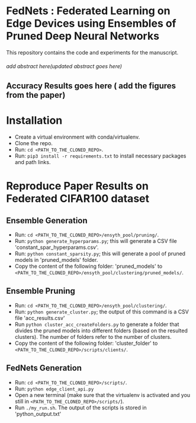 # FedNets : Federated Learning on Edge Devices using Ensembles of Pruned Deep Neural Networks

This repository contains the code and experiments for the manuscript.

###### add abstract here(updated abstract goes here)
## Accuracy Results goes here ( add the figures from the paper)

# Installation
- Create a virtual environment with conda/virtualenv.
- Clone the repo.
- Run: `cd <PATH_TO_THE_CLONED_REPO>`.
- Run: `pip3 install -r requirements.txt` to install necessary packages and path links.

# Reproduce Paper Results on Federated CIFAR100 dataset
## Ensemble Generation
- Run: `cd <PATH_TO_THE_CLONED_REPO>/ensyth_pool/pruning/`.
- Run: `python generate_hyperparams.py`; this will generate a CSV file 'constant_spar_hyperparams.csv'.
- Run: `python constant_sparsity.py`; this will generate a pool of pruned models in 'pruned_models' folder. 
- Copy the content of the following folder: 'pruned_models' to `<PATH_TO_THE_CLONED_REPO>/ensyth_pool/clustering/pruned_models/`.

## Ensemble Pruning
- Run: `cd <PATH_TO_THE_CLONED_REPO>/ensyth_pool/clustering/`.
- Run: `python generate_cluster.py`; the output of this command is a CSV file 'acc_results.csv'
- Run `python cluster_acc_createFolders.py` to generate a folder that divides the pruned models into different folders (based on the resulted clusters). The number of folders refer to the number of clusters.
- Copy the content of the following folder: 'cluster_folder' to `<PATH_TO_THE_CLONED_REPO>/scripts/clients/`.
## FedNets Generation
- Run: `cd <PATH_TO_THE_CLONED_REPO>/scripts/`.
- Run: `python edge_client_api.py`
- Open a new terminal (make sure that the virtualenv is activated and you still in `<PATH_TO_THE_CLONED_REPO>/scripts/`).
- Run `./my_run.sh`. The output of the scripts is stored in 'python_output.txt'



